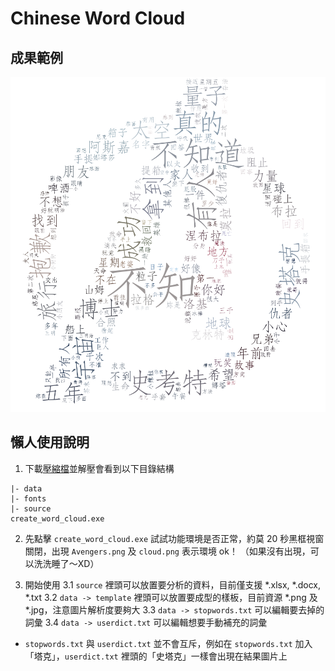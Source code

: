 # Chinese Word Cloud

## 成果範例

![Sample](https://github.com/mystic01/ChineseWordCloud/blob/master/dist/Avengers.png)

## 懶人使用說明
1. 下載[壓縮檔](https://github.com/mystic01/ChineseWordCloud/raw/master/dist/create_word_cloud.zip)並解壓會看到以下目錄結構
```
|- data
|- fonts
|- source
create_word_cloud.exe
```
2. 先點擊 `create_word_cloud.exe` 試試功能環境是否正常，約莫 20 秒黑框視窗關閉，出現 `Avengers.png` 及 `cloud.png` 表示環境 ok！
（如果沒有出現，可以洗洗睡了～XD）

3. 開始使用
3.1 `source` 裡頭可以放置要分析的資料，目前僅支援 *.xlsx, *.docx, *.txt
3.2 `data -> template` 裡頭可以放置要成型的樣板，目前資源 *.png 及 *.jpg，注意圖片解析度要夠大
3.3 `data -> stopwords.txt` 可以編輯要去掉的詞彙
3.4 `data -> userdict.txt` 可以編輯想要手動補充的詞彙
* `stopwords.txt` 與 `userdict.txt` 並不會互斥，例如在 `stopwords.txt` 加入「塔克」，`userdict.txt` 裡頭的「史塔克」一樣會出現在結果圖片上
